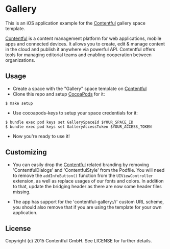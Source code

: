 # Gallery

This is an iOS application example for the [Contentful][1] gallery space template.

[Contentful][1] is a content management platform for web applications, mobile apps and connected devices. It allows you to create, edit & manage content in the cloud and publish it anywhere via powerful API. Contentful offers tools for managing editorial teams and enabling cooperation between organizations.

## Usage

- Create a space with the "Gallery" space template on [Contentful][1]
- Clone this repo and setup [CocoaPods][2] for it:

```
$ make setup
```

- Use cocoapods-keys to setup your space credentials for it:

```
$ bundle exec pod keys set GallerySpaceId $YOUR_SPACE_ID
$ bundle exec pod keys set GalleryAccessToken $YOUR_ACCESS_TOKEN
```

- Now you're ready to use it!

## Customizing

- You can easily drop the [Contentful][1] related branding by removing 'ContentfulDialogs' and 'ContentfulStyle' from the Podfile. You will need to remove the `addInfoButton()` function from the `UIViewController` extension, as well as replace usages of our fonts and colors. In addition to that, update the bridging header as there are now some header files missing.

- The app has support for the 'contentful-gallery://' custom URL scheme, you should also remove that if you are using the template for your own application.

## License

Copyright (c) 2015 Contentful GmbH. See LICENSE for further details.


[1]: https://www.contentful.com
[2]: http://cocoapods.org
